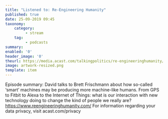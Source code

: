 ```yaml
---
title: "Listened to: Re-Engineering Humanity"
published: true
date: 25-09-2019 09:45
taxonomy:
    category:
         - stream
    tag:
         - podcasts
summary:
enabled: '0'
header_image: '0'
theurl: https://media.acast.com/talkingpolitics/re-engineeringhumanity/media.mp3
image: artwork-resized.png
template: item
---
```

 
Episode summary: David talks to Brett Frischmann about how so-called ‘smart’ machines may be producing more machine-like humans. From GPS to Fitbit to Alexa to the Internet of Things: what is our interaction with new technology doing to change the kind of people we really are? https://www.reengineeringhumanity.com/ For information regarding your data privacy, visit acast.com/privacy

